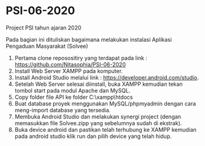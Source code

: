 # PSI-06-2020
Project PSI tahun ajaran 2020


Pada bagian ini dituliskan bagaimana melakukan instalasi Aplikasi Pengaduan Masyarakat (Solvee)
1. Pertama clone reposositiry yang terdapat pada link : https://github.com/Nitasophia/PSI-06-2020
2. Install Web Server XAMPP pada komputer.
3. Install Android Studio melalui link : https://developer.android.com/studio.
4. Setelah Web Server selesai diinstall, buka XAMPP kemudian tekan tombol start pada modul Apache dan MySQL.
5. Copy folder file API ke folder C:\xampp\htdocs
6. Buat database proyek menggunakan MySQL/phpmyadmin dengan cara meng-import database yang tersedia. 
7. Membuka Android Studio dan melakukan synergi project (dengan memasukkan file Solvee.zipp yang sebelumnya sudah di ekstrak).
8. Buka device android dan pastikan telah terhubung ke XAMPP kemudian pada android studio klik run dan pilih device yang telah hidup. 
